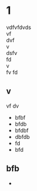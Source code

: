 # 1
vdfvfdvds  
vf  
dvf  
v  
dsfv  
fd  
v  
fv
fd  
## v
vf
dv
- bfbf
- bfdb
- bfdbf
- dbfdb
- fd
- bfd
## bfb
- 